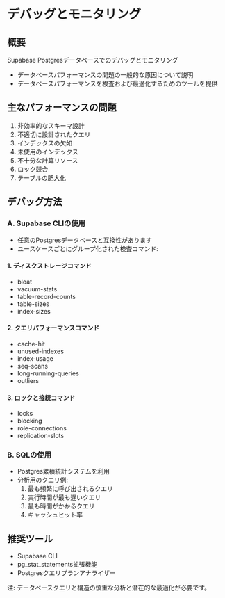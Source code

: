 # デバッグとモニタリング

## 概要

Supabase Postgresデータベースでのデバッグとモニタリング

- データベースパフォーマンスの問題の一般的な原因について説明
- データベースパフォーマンスを検査および最適化するためのツールを提供

## 主なパフォーマンスの問題

1. 非効率的なスキーマ設計
2. 不適切に設計されたクエリ
3. インデックスの欠如
4. 未使用のインデックス
5. 不十分な計算リソース
6. ロック競合
7. テーブルの肥大化

## デバッグ方法

### A. Supabase CLIの使用

- 任意のPostgresデータベースと互換性があります
- ユースケースごとにグループ化された検査コマンド:

#### 1. ディスクストレージコマンド
- bloat
- vacuum-stats
- table-record-counts
- table-sizes
- index-sizes

#### 2. クエリパフォーマンスコマンド
- cache-hit
- unused-indexes
- index-usage
- seq-scans
- long-running-queries
- outliers

#### 3. ロックと接続コマンド
- locks
- blocking
- role-connections
- replication-slots

### B. SQLの使用

- Postgres累積統計システムを利用
- 分析用のクエリ例:
  1. 最も頻繁に呼び出されるクエリ
  2. 実行時間が最も遅いクエリ
  3. 最も時間がかかるクエリ
  4. キャッシュヒット率

## 推奨ツール

- Supabase CLI
- pg_stat_statements拡張機能
- Postgresクエリプランアナライザー

注: データベースクエリと構造の慎重な分析と潜在的な最適化が必要です。
